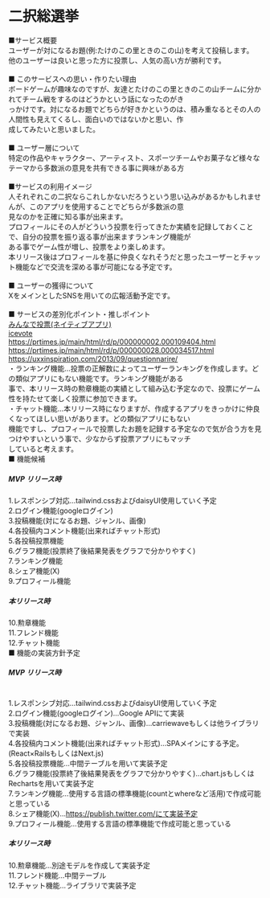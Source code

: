 # 二択総選挙<br>
■サービス概要<br>
ユーザーが対になるお題(例:たけのこの里ときのこの山)を考えて投稿します。<br>
他のユーザーは良いと思った方に投票し、人気の高い方が勝利です。<br>
<br>
■ このサービスへの思い・作りたい理由<br>
ボードゲームが趣味なのですが、友達とたけのこの里ときのこの山チームに分かれてチーム戦をするのはどうかという話になったのがき<br>
っかけです。対になるお題でどちらが好きかというのは、積み重なるとその人の人間性も見えてくるし、面白いのではないかと思い、作<br>
成してみたいと思いました。<br>
<br>
■ ユーザー層について<br>
特定の作品やキャラクター、アーティスト、スポーツチームやお菓子など様々なテーマから多数派の意見を共有できる事に興味がある方<br>
<br>
■サービスの利用イメージ<br>
人それぞれこの二択ならこれしかないだろうという思い込みがあるかもしれませんが、このアプリを使用することでどちらが多数派の意<br>
見なのかを正確に知る事が出来ます。<br>
プロフィールにその人がどういう投票を行ってきたか実績を記録しておくことで、自分の投票を振り返る事が出来ますランキング機能が<br>
ある事でゲーム性が増し、投票をより楽しめます。<br>
本リリース後はプロフィールを基に仲良くなれそうだと思ったユーザーとチャット機能などで交流を深める事が可能になる予定です。<br>
<br>
■ ユーザーの獲得について<br>
XをメインとしたSNSを用いての広報活動予定です。<br>
<br>
■ サービスの差別化ポイント・推しポイント<br>
[みんなで投票(ネイティブアプリ)](https://play.google.com/store/apps/details?id=io.softry.pollforall&hl=ja&gl=US)<br>
[icevote](https://qiita.com/akaoni_sohei/items/186121bd9994197aab50)<br>
https://prtimes.jp/main/html/rd/p/000000002.000109404.html<br>
https://prtimes.jp/main/html/rd/p/000000028.000034517.html<br>
https://uxxinspiration.com/2013/09/questionnarire/<br>
・ランキング機能…投票の正解数によってユーザーランキングを作成します。どの類似アプリにもない機能です。ランキング機能がある<br>
事で、本リリース時の勲章機能の実績として組み込む予定なので、投票にゲーム性を持たせて楽しく投票に参加できます。<br>
・チャット機能…本リリース時になりますが、作成するアプリをきっかけに仲良くなってほしい思いがあります。どの類似アプリにもない<br>
機能ですし、プロフィールで投票したお題を記録する予定なので気が合う方を見つけやすいという事で、少なからず投票アプリにもマッチ<br>
していると考えます。<br>
■ 機能候補<br>
##### MVP リリース時<br>
1.レスポンシブ対応…tailwind.cssおよびdaisyUI使用していく予定<br>
2.ログイン機能(googleログイン)<br>
3.投稿機能(対になるお題、ジャンル、画像)<br>
4.各投稿内コメント機能(出来ればチャット形式)<br>
5.各投稿投票機能<br>
6.グラフ機能(投票終了後結果発表をグラフで分かりやすく)<br>
7.ランキング機能<br>
8.シェア機能(X)<br>
9.プロフィール機能<br>
##### 本リリース時<br>
10.勲章機能<br>
11.フレンド機能<br>
12.チャット機能<br>
■ 機能の実装方針予定<br>
##### MVP リリース時<br><br>
1.レスポンシブ対応…tailwind.cssおよびdaisyUI使用していく予定<br>
2.ログイン機能(googleログイン)…Google APIにて実装<br>
3.投稿機能(対になるお題、ジャンル、画像)…carriewaveもしくは他ライブラリで実装<br>
4.各投稿内コメント機能(出来ればチャット形式)…SPAメインにする予定。(React×RailsもしくはNext.js)<br>
5.各投稿投票機能...中間テーブルを用いて実装予定<br>
6.グラフ機能(投票終了後結果発表をグラフで分かりやすく)…chart.jsもしくはRechartsを用いて実装予定<br>
7.ランキング機能…使用する言語の標準機能(countとwhereなど活用)で作成可能と思っている<br>
8.シェア機能(X)…https://publish.twitter.com/にて実装予定<br>
9.プロフィール機能…使用する言語の標準機能で作成可能と思っている<br>
##### 本リリース時<br>
10.勲章機能…別途モデルを作成して実装予定<br>
11.フレンド機能…中間テーブル<br>
12.チャット機能…ライブラリで実装予定<br>
